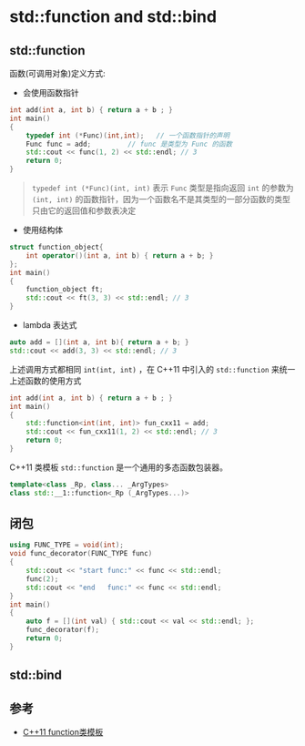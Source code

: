 
# std::function and std::bind
## std::function
函数(可调用对象)定义方式:
- 会使用函数指针
```cpp
int add(int a, int b) { return a + b ; }
int main()
{
    typedef int (*Func)(int,int);   // 一个函数指针的声明
    Func func = add;         // func 是类型为 Func 的函数
    std::cout << func(1, 2) << std::endl; // 3
    return 0;
}
```
> `typedef int (*Func)(int, int)` 表示 `Func` 类型是指向返回 `int` 的参数为 `(int, int)` 的函数指针，因为一个函数名不是其类型的一部分函数的类型只由它的返回值和参数表决定

- 使用结构体
```cpp
struct function_object{
    int operator()(int a, int b) { return a + b; }
};
int main()
{
    function_object ft;
    std::cout << ft(3, 3) << std::endl; // 3
}
```

- lambda 表达式
```cpp
auto add = [](int a, int b){ return a + b; }
std::cout << add(3, 3) << std::endl; // 3
```

上述调用方式都相同 `int(int, int)` ，在 C++11 中引入的 `std::function` 来统一上述函数的使用方式
```cpp
int add(int a, int b) { return a + b ; }
int main()
{
    std::function<int(int, int)> fun_cxx11 = add;
    std::cout << fun_cxx11(1, 2) << std::endl; // 3
    return 0;
}
```



C++11 类模板 `std::function` 是一个通用的多态函数包装器。
```cpp
template<class _Rp, class... _ArgTypes> 
class std::__1::function<_Rp (_ArgTypes...)>
```
<!-- 

std :: function的实例可以存储，复制和调用任何可调用的目标 ：包括函数，lambda表达式，绑定表达式或其他函数对象，以及指向成员函数和指向数据成员的指针。当std::function对象未包裹任何实际的可调用元素，调用该std::function对象将抛出std::bad_function_call异常。

std::function 是一个可调用对象包装器，是一个类模板，可以容纳除了类成员函数指针之外的所有可调用对象，它可以用统一的方式处理函数、函数对象、函数指针，并允许保存和延迟它们的执行。


std::function可以取代函数指针的作用，因为它可以延迟函数的执行，特别适合作为回调函数使用。它比普通函数指针更加的灵活和便利。
-->



## 闭包
```cpp
using FUNC_TYPE = void(int);
void func_decorator(FUNC_TYPE func)
{
    std::cout << "start func:" << func << std::endl;
    func(2);
    std::cout << "end   func:" << func << std::endl;
}
int main()
{
    auto f = [](int val) { std::cout << val << std::endl; };
    func_decorator(f);
    return 0;
}
```


## std::bind



## 参考
- [C++11 function类模板](https://blog.csdn.net/qq_35721743/article/details/83217416)
